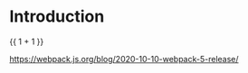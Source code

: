 # Introduction

{{ 1 + 1 }}

https://webpack.js.org/blog/2020-10-10-webpack-5-release/

<!-- <GroupExample /> -->
